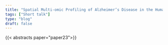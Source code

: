 ```yaml
---
title: "Spatial Multi-omic Profiling of Alzheimer’s Disease in the Human Inferior Temporal Cortex"
tags: ["Short talk"]
type: "blog"
draft: false
---
```


{{< abstracts paper="paper23">}}


